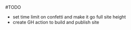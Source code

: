 #TODO

- set time limit on confetti and make it go full site height
- create GH action to build and publish site
